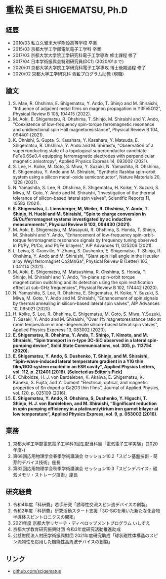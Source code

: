 # 重松 英 Ei SHIGEMATSU, Ph.D

## 経歴
- 2010/03 私立久留米大学附設高等学校 卒業
- 2015/03 京都大学工学部電気電子工学科 卒業
- 2017/03 京都大学大学院工学研究科電子工学専攻 修士課程 修了
- 2017/04 日本学術振興会特別研究員(DC1) (2020/01まで)
- 2020/01 京都大学大学院工学研究科電子工学専攻 博士後期過程 修了
- 2020/02 京都大学工学研究科 青藍プログラム助教 (現職)

## 論文
1. S. Mae, R. Ohshima, E. Shigematsu, Y. Ando, T. Shinjo and M. Shiraishi, "Influence of adjacent metal films on magnon propagation in Y3Fe5O12", Physical Review B 105, 104415 (2022).
1. M. Aoki, E. Shigematsu, R. Ohshima, T. Shinjo, M. Shiraishi and Y. Ando, "Coexistence of low-frequency spin-torque ferromagnetic resonance and unidirectional spin Hall magnetoresistance", Physical Review B 104, 094401 (2021).
1. K. Ohnishi, S. Gupta, S. Kasahara, Y. Kasahara, Y. Matsuda, E. Shigematsu, R. Ohshima, Y. Ando and M. Shiraishi, "Observation of a superconducting state of a topological superconductor candidate FeTe0.6Se0.4 equipping ferromagnetic electrodes with perpendicular magnetic anisotropy", Applied Physics Express 14, 093002 (2021).
1. S. Lee, H. Koike, M. Goto, S. Miwa, Y. Suzuki, N. Yamashita, R. Ohshima, E. Shigematsu, Y. Ando and M. Shiraishi, "Synthetic Rashba spin-orbit system using a silicon metal-oxide semiconductor", Nature Materials 20, 1228 (2021).
1. N. Yamashita, S. Lee, R. Ohshima, E. Shigematsu, H. Koike, Y. Suzuki, S. Miwa, M. Goto, Y. Ando and M. Shiraishi, "Investigation of the thermal tolerance of silicon-based lateral spin valves", Scientific Reports 11, 10583 (2021).
1. **E. Shigematsu, L. Liensberger, M, Weiler, R. Ohshima, Y. Ando, T. Shinjo, H. Huebl and M. Shiraishi, "Spin to charge conversion in Si/Cu/ferromagnet systems investigated by ac inductive measurements", Physical Review B 103, 094430 (2021).**
1. M. Aoki, E. Shigematsu, M. Masayuki, R. Ohshima, S. Honda, T. Shinjo, M. Shiraishi and Y. Ando, "Enhancement of low-frequency spin-orbit-torque ferromagnetic resonance signals by frequency tuning observed in Pt/Py, Pt/Co, and Pt/Fe bilayers", AIP Advances 11, 025206 (2021).
1. L. Leiva, S. Granville, Y. Zhang, S. Dushenko, E. Shigematsu, T. Shinjo, R. Ohshima, Y. Ando and M. Shiraishi, "Giant spin Hall angle in the Heusler alloy Weyl ferromagnet Co2MnGa", Physical Reivew B (Letter) 103, L041114 (2021).
1. M. Aoki, E. Shigematsu, M. Matsushima, R. Ohshima, S. Honda, T. Shinjo, M. Shiraishi and Y. Ando, "In-plane spin-orbit torque magnetization switching and its detection using the spin rectification effect at sub-GHz frequencies", Physical Review B 102, 174442 (2020).
1. N. Yamashita, S. Lee, R. Ohshima, E. Shigematsu, H. Koike, Y. Suzuki, S. Miwa, M. Goto, Y. Ando and M. Shiraishi, "Enhancement of spin signals by thermal annealing in silicon-based lateral spin valves", AIP Advances 10, 095021 (2020).
1. H. Koike, S. Lee, R. Ohshima, E. Shigematsu, M. Goto, S. Miwa, Y.Suzuki, T. Sasaki, Y. Ando and M. Shiraishi, "Over 1% magnetoresistance ratio at room temperature in non-degenerate silicon-based lateral spin valves", Applied Physics Experess 13, 083002 (2020).
1. **E. Shigematsu, R. Ohshima, Y. Ando, T. Shinjo, T. Kimoto, and M. Shiraishi, “Spin transport in n-type 3C-SiC observed in a lateral spin-pumping device”, Solid State Communications, vol. 305, p. 113754 (2020).**
1. **E. Shigematsu, Y. Ando, S. Dushenko, T. Shinjo, and M. Shiraishi, “Spin-wave-induced lateral temperature gradient in a YIG thin film/GGG system excited in an ESR cavity”, Applied Physics Letters, vol. 112, p. 212401 (2018). [Selected as Editor’s Pick]**
1. E. Chikoidze, H. J. von Bardeleben, K. Akaiwa, E. Shigematsu, K. Kaneko, S. Fujita, and Y. Dumont “Electrical, optical, and magnetic properties of Sn doped a-Ga2O3 thin films”, Journal of Applied Physics, vol. 120, p. 025109 (2016).
1. **E. Shigematsu, Y. Ando, R. Ohshima, S, Dushenko, Y. Higuchi, T. Shinjo, H. J. von Bardeleben, and M. Shiraishi, “Significant reduction in spin pumping efficiency in a platinum/yttrium iron garnet bilayer at low temperature”, Applied Physics Express, vol. 9, p. 053002 (2016).**

## 業務
1. 京都大学工学部電気電子工学科3回生配当科目「電気電子工学実験」(2020年度-)
1. 第68回応用物理学会春季学術講演会 セッション10.2「スピン基盤技術・萌芽的デバイス技術」座長
1. 第82回応用物理学会秋季学術講演会 セッション10.3「スピンデバイス・磁気メモリ・ストレージ技術」座長

## 研究経費
1. 令和4年度「科研費」若手研究「誘導性交流スピン流デバイスの創製」
1. 令和2年度「科研費」研究活動スタート支援「3C-SiCを用いた新たな化合物半導体スピントロニクスの開拓」
1. 2021年度 京都大学リサーチ・ディベロップメントプログラム いしずえ
1. 京都大学教育研究振興財団 令和3年度研究活動推進助成
1. 公益財団法人村田学術振興財団 2021年度研究助成「球状磁性体構造のスピン流物性を応用した機能性高周波デバイスの創製」

## リンク
- [github.com/scigematus](https://github.com/scigematus)